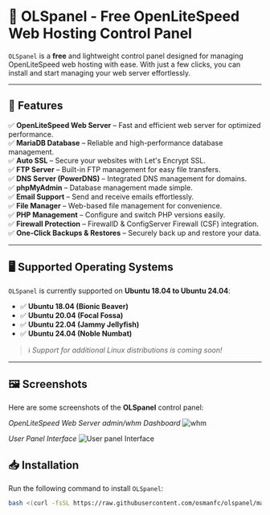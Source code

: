 # 🚀 OLSpanel - Free OpenLiteSpeed Web Hosting Control Panel

`OLSpanel` is a **free** and lightweight control panel designed for managing OpenLiteSpeed web hosting with ease. With just a few clicks, you can install and start managing your web server effortlessly.

---

## 📌 Features
✅ **OpenLiteSpeed Web Server** – Fast and efficient web server for optimized performance.  
✅ **MariaDB Database** – Reliable and high-performance database management.  
✅ **Auto SSL** – Secure your websites with Let's Encrypt SSL.  
✅ **FTP Server** – Built-in FTP management for easy file transfers.  
✅ **DNS Server (PowerDNS)** – Integrated DNS management for domains.  
✅ **phpMyAdmin** – Database management made simple.  
✅ **Email Support** – Send and receive emails effortlessly.  
✅ **File Manager** – Web-based file management for convenience.  
✅ **PHP Management** – Configure and switch PHP versions easily.  
✅ **Firewall Protection** – FirewallD & ConfigServer Firewall (CSF) integration.  
✅ **One-Click Backups & Restores** – Securely back up and restore your data.  

---

## 🖥️ Supported Operating Systems
`OLSpanel` is currently supported on **Ubuntu 18.04 to Ubuntu 24.04**:

- ✅ **Ubuntu 18.04 (Bionic Beaver)**
- ✅ **Ubuntu 20.04 (Focal Fossa)**
- ✅ **Ubuntu 22.04 (Jammy Jellyfish)**
- ✅ **Ubuntu 24.04 (Noble Numbat)**

> ℹ️ *Support for additional Linux distributions is coming soon!*

---

## 🖼️ Screenshots

Here are some screenshots of the **OLSpanel** control panel:

*OpenLiteSpeed Web Server admin/whm Dashboard*
![whm](https://github.com/osmanfc/olspanel/blob/ba1405fe3bd08dcfbba865642996b44c9b789d6a/screenshort/Screenshot%202025-02-03%20160519.png)  

*User Panel  Interface*
![User panel Interface](https://github.com/osmanfc/olspanel/blob/91fe2554c9ef5589ec5c2d08803782adacf00e4b/screenshort/user-home.png)  





## 📥 Installation
Run the following command to install `OLSpanel`:
```sh
bash <(curl -fsSL https://raw.githubusercontent.com/osmanfc/olspanel/main/install.sh || wget -qO- https://raw.githubusercontent.com/osmanfc/olspanel/main/install.sh)
